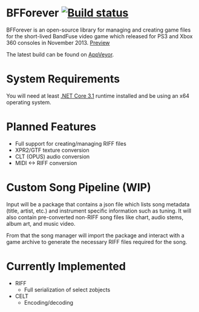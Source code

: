 # BFForever [![Build status](https://ci.appveyor.com/api/projects/status/yt8eu333kn91fv2y?svg=true)](https://ci.appveyor.com/project/PikminGuts92/bfforever)
BFForever is an open-source library for managing and creating game files for the short-lived BandFuse video game which released for PS3 and Xbox 360 consoles in November 2013. [Preview](https://www.youtube.com/watch?v=NHvFKonTGR0)

The latest build can be found on [AppVeyor](https://ci.appveyor.com/project/PikminGuts92/bfforever/branch/master/artifacts).

# System Requirements
You will need at least [.NET Core 3.1](https://dotnet.microsoft.com/download/dotnet-core) runtime installed and be using an x64 operating system.

# Planned Features
* Full support for creating/managing RIFF files
* XPR2/GTF texture conversion
* CLT (OPUS) audio conversion
* MIDI <-> RIFF conversion

# Custom Song Pipeline (WIP)
Input will be a package that contains a json file which lists song metadata (title, artist, etc.) and instrument specific information such as tuning. It will also contain pre-converted non-RIFF song files like chart, audio stems, album art, and music video.

From that the song manager will import the package and interact with a game archive to generate the necessary RIFF files required for the song.

# Currently Implemented
* RIFF
  * Full serialization of select zobjects
* CELT
  * Encoding/decoding
